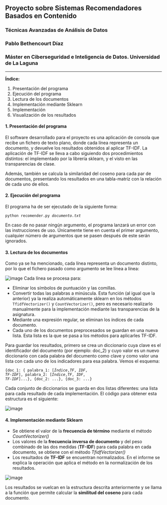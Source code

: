## Proyecto sobre Sistemas Recomendadores Basados en Contenido 
### Técnicas Avanzadas de Análisis de Datos
### Pablo Bethencourt Díaz
### Máster en Ciberseguridad e Inteligencia de Datos. Universidad de La Laguna
<hr>
<b> Índice: </b>
<ol>
  <li>Presentación del programa</li>
  <li>Ejecución del programa</li>
  <li>Lectura de los documentos</li>
  <li>Implementación mediante Sklearn</li>
  <li>Implementación </li>
  <li>Visualización de los resultados</li>
</ol>

#### 1. Presentación del programa
El software desarrollado para el proyecto es una aplicación de consola que recibe un fichero de texto plano, donde cada línea representa un documento, y devuelve los resultados obtenidos al aplicar TF-IDF. La aplicación de TF-IDF se lleva a cabo siguiendo dos procedimientos distintos: el implementado por la librería sklearn, y el visto en las transparencias de clase.

Además, también se calcula la similaridad del coseno para cada par de documentos, presentando los resultados en una tabla-matríz con la relación de cada uno de ellos.

#### 2. Ejecución del programa
El programa ha de ser ejecutado de la siguiente forma: 
<p><code>python recomender.py <i>documento.txt</i> </code></p>

En caso de no pasar ningún argumento, el programa lanzará un error con las instrucciones de uso. Únicamente tiene en cuenta el primer argumento, cualquier número de argumentos que se pasen después de este serán ignorados.

#### 3. Lectura de los documentos
Como ya se ha mencionado, cada línea representa un documento distinto, por lo que el fichero pasado como argumento se lee línea a línea:

![image](https://user-images.githubusercontent.com/43812499/156207318-405d245c-e810-4bd8-ac08-7029492b52ee.png)
Cada línea se procesa para:
- Eliminar los símbolos de puntuación y las comillas. 
- Convertir todas las palabras a minúscula. Esta función (al igual que la anterior) ya la realiza automáticamente sklearn en los métodos <code>TfidfVectorizer()</code> y <code>CountVectorizer()</code>, pero es necesario realizarlo manualmente para la implementación mediante las transparencias de la asignatura.
- Mediante una expresión regular, se eliminan los índices de cada documento.
- Cada uno de los documentos preprocesados se guardan en una nueva lista. Esta lista es la que se pasa a los métodos para aplicarles TF-IDF.

Para guardar los resultados, primero se crea un diccionario cuya clave es el identificador del documento (por ejemplo: doc_2) y cuyo valor es un nuevo diccionario con cada palabra del documento como clave y como valor una lista con cada uno de los indicadores para esa palabra. Vemos el esquema:

<code>{doc_1: { palabra_1: [<i>Índice</i>,<i>TF</i>, <i>IDF</i>, <i>TF-IDF</i>], palabra_2: [<i>Índice</i>,<i>TF</i>, <i>IDF</i>, <i>TF-IDF</i>]...},
{doc_2: ...}, {doc_3: ...}</code>

Cada conjunto de diccionarios se guarda en dos listas diferentes: una lista para cada resultado de cada implementación. El código para obtener esta estructura es el siguiente:

![image](https://user-images.githubusercontent.com/43812499/156210873-c18e11bf-8ef3-4436-a076-b5446fb486ee.png)

#### 4. Implementación mediante Sklearn
<ul>
  <li>Se obtiene el valor de la <b>frecuencia de término</b> mediante el método <i>CountVectorizer()</i></li>
  <li>Los valores de la <b>frecuencia inversa de documento</b> y del peso combinado de las dos medidas (<b>TF-IDF</b>) para cada palabra en cada documento, se obtiene con el método <i>TfidfVectorizer()</i></li>
  <li>Los resultados de <b>TF-IDF</b> se encuentran normalizados. En el informe se explica la operación que aplica el método en la normalización de los resultados.</li>
</ul>

![image](https://user-images.githubusercontent.com/43812499/156626265-8e55da7b-2b47-4503-99b8-e071863eed88.png)

Los resultados se vuelcan en la estructura descrita anteriormente y se llama a la función que permite calcular la <b>similitud del coseno</b> para cada documento.
